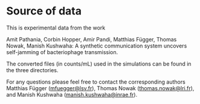 # Source of data

This is experimental data from the work

Amit Pathania, Corbin Hopper, Amir Pandi, Matthias Függer, Thomas Nowak, Manish Kushwaha:
A synthetic communication system uncovers self-jamming of bacteriophage transmission.

The converted files (in counts/mL) used in the simulations can be found in the three
directories.

For any questions please feel free to contact the corresponding authors
Matthias Függer (<mfuegger@lsv.fr>),
Thomas Nowak (<thomas.nowak@lri.fr>), and
Manish Kushwaha (<manish.kushwaha@inrae.fr>).

